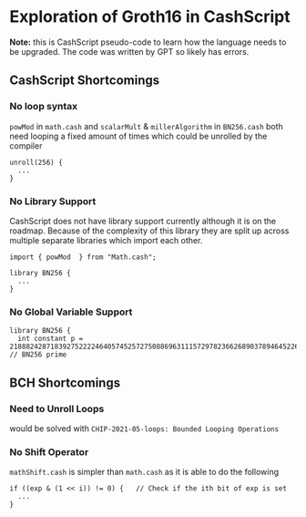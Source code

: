 # Exploration of Groth16 in CashScript

**Note:** this is CashScript pseudo-code to learn how the language needs to be upgraded. The code was written by GPT so likely has errors.

## CashScript Shortcomings

### No loop syntax

`powMod` in `math.cash` and `scalarMult` & `millerAlgorithm` in `BN256.cash` both need looping a fixed amount of times which could be unrolled by the compiler

```solidity
unroll(256) {
  ...
}
```

### No Library Support

CashScript does not have library support currently although it is on the roadmap. Because of the complexity of this library they are split up across multiple separate libraries which import each other.

```solidity
import { powMod  } from "Math.cash";

library BN256 {
  ...
}
```

### No Global Variable Support

```solidity
library BN256 {
  int constant p = 21888242871839275222246405745257275088696311157297823662689037894645226208583; // BN256 prime
```

## BCH Shortcomings

### Need to Unroll Loops

would be solved with `CHIP-2021-05-loops: Bounded Looping Operations`

### No Shift Operator

`mathShift.cash` is simpler than `math.cash` as it is able to do the following

```solidity
if ((exp & (1 << i)) != 0) {   // Check if the ith bit of exp is set
  ...
}
```